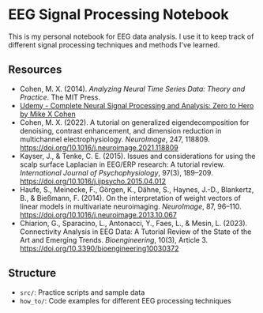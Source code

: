 # EEG Signal Processing Notebook

This is my personal notebook for EEG data analysis. I use it to keep track of different signal processing techniques and methods I've learned.

## Resources

- Cohen, M. X. (2014). *Analyzing Neural Time Series Data: Theory and Practice*. The MIT Press.
- [Udemy - Complete Neural Signal Processing and Analysis: Zero to Hero by Mike X Cohen](https://www.udemy.com/course/solved-challenges-ants/)
- Cohen, M. X. (2022). A tutorial on generalized eigendecomposition for denoising, contrast enhancement, and dimension reduction in multichannel electrophysiology. *NeuroImage*, 247, 118809. https://doi.org/10.1016/j.neuroimage.2021.118809
- Kayser, J., & Tenke, C. E. (2015). Issues and considerations for using the scalp surface Laplacian in EEG/ERP research: A tutorial review. *International Journal of Psychophysiology*, 97(3), 189–209. https://doi.org/10.1016/j.ijpsycho.2015.04.012
- Haufe, S., Meinecke, F., Görgen, K., Dähne, S., Haynes, J.-D., Blankertz, B., & Bießmann, F. (2014). On the interpretation of weight vectors of linear models in multivariate neuroimaging. *NeuroImage*, 87, 96–110. https://doi.org/10.1016/j.neuroimage.2013.10.067
- Chiarion, G., Sparacino, L., Antonacci, Y., Faes, L., & Mesin, L. (2023). Connectivity Analysis in EEG Data: A Tutorial Review of the State of the Art and Emerging Trends. *Bioengineering*, 10(3), Article 3. https://doi.org/10.3390/bioengineering10030372

## Structure
- `src/`: Practice scripts and sample data
- `how_to/`: Code examples for different EEG processing techniques
